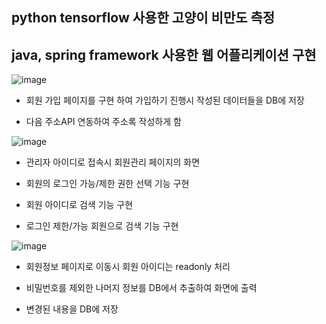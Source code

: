 ## python tensorflow 사용한 고양이 비만도 측정

## java, spring framework 사용한 웹 어플리케이션 구현


![image](https://user-images.githubusercontent.com/102849917/166100634-fa6c4a6e-9d0d-4d32-bc63-035c11fcb97a.png)


- 회원 가입 페이지를 구현 하여 가입하기 진행시 작성된 데이터들을 DB에 저장

- 다음 주소API 연동하여 주소록 작성하게 함


![image](https://user-images.githubusercontent.com/102849917/166100693-3b16c6d8-4de2-46b6-a54d-fcf8166cd493.png)


- 관리자 아이디로 접속시 회원관리 페이지의 화면

- 회원의 로그인 가능/제한 권한 선택 기능 구현

- 회원 아이디로 검색 기능 구현

- 로그인 제한/가능 회원으로 검색 기능 구현


![image](https://user-images.githubusercontent.com/102849917/166100704-9fa00a55-35b9-4a2b-b6ef-1fe910f75480.png)


- 회원정보 페이지로 이동시 회원 아이디는 readonly 처리

- 비밀번호를 제외한 나머지 정보를 DB에서 추출하여 화면에 출력

- 변경된 내용을 DB에 저장
